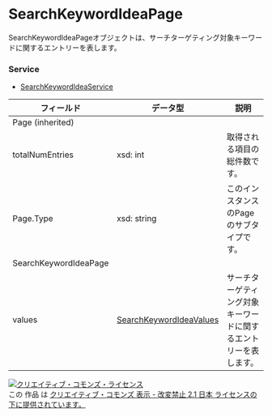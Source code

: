 # SearchKeywordIdeaPage
SearchKeywordIdeaPageオブジェクトは、サーチターゲティング対象キーワードに関するエントリーを表します。
### Service
+ [SearchKeywordIdeaService](../services/SearchKeywordIdeaService.md)

| フィールド | データ型 | 説明 | 
|---|---|---|
| Page (inherited)|||
| totalNumEntries| xsd: int| 取得される項目の総件数です。 |
| Page.Type| xsd: string| このインスタンスのPageのサブタイプです。 |
| SearchKeywordIdeaPage|||
| values| <a href="./SearchKeywordIdeaValues.md">SearchKeywordIdeaValues</a>| サーチターゲティング対象キーワードに関するエントリーを表します。 |
<a rel="license" href="http://creativecommons.org/licenses/by-nd/2.1/jp/"><img alt="クリエイティブ・コモンズ・ライセンス" style="border-width:0" src="https://i.creativecommons.org/l/by-nd/2.1/jp/88x31.png" /></a><br />この 作品 は <a rel="license" href="http://creativecommons.org/licenses/by-nd/2.1/jp/">クリエイティブ・コモンズ 表示 - 改変禁止 2.1 日本 ライセンスの下に提供されています。</a>
